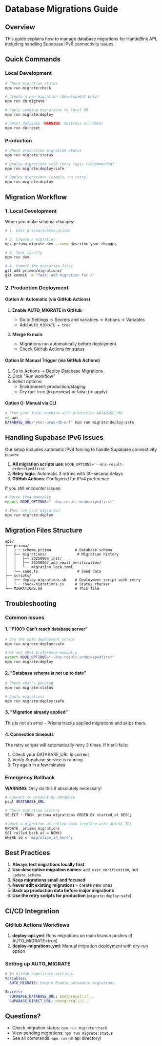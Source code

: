 # Database Migrations Guide

## Overview

This guide explains how to manage database migrations for HantieBink API, including handling Supabase IPv6 connectivity issues.

## Quick Commands

### Local Development

```bash
# Check migration status
npm run migrate:check

# Create a new migration (development only)
npm run db:migrate

# Apply pending migrations to local DB
npm run migrate:deploy

# Reset database (WARNING: destroys all data)
npm run db:reset
```

### Production

```bash
# Check production migration status
npm run migrate:status

# Deploy migrations with retry logic (recommended)
npm run migrate:deploy:safe

# Deploy migrations (simple, no retry)
npm run migrate:deploy
```

## Migration Workflow

### 1. Local Development

When you make schema changes:

```bash
# 1. Edit prisma/schema.prisma

# 2. Create a migration
npx prisma migrate dev --name describe_your_changes

# 3. Test locally
npm run dev

# 4. Commit the migration files
git add prisma/migrations/
git commit -m "feat: add migration for X"
```

### 2. Production Deployment

#### Option A: Automatic (via GitHub Actions)

1. **Enable AUTO_MIGRATE in GitHub**:
   - Go to Settings → Secrets and variables → Actions → Variables
   - Add `AUTO_MIGRATE = true`

2. **Merge to main**:
   - Migrations run automatically before deployment
   - Check GitHub Actions for status

#### Option B: Manual Trigger (via GitHub Actions)

1. Go to Actions → Deploy Database Migrations
2. Click "Run workflow"
3. Select options:
   - Environment: production/staging
   - Dry run: true (to preview) or false (to apply)

#### Option C: Manual via CLI

```bash
# From your local machine with production DATABASE_URL
cd api
DATABASE_URL="your-prod-db-url" npm run migrate:deploy:safe
```

## Handling Supabase IPv6 Issues

Our setup includes automatic IPv4 forcing to handle Supabase connectivity issues:

1. **All migration scripts use**: `NODE_OPTIONS='--dns-result-order=ipv4first'`
2. **Retry logic**: Automatic 3 retries with 30-second delays
3. **GitHub Actions**: Configured for IPv4 preference

If you still encounter issues:

```bash
# Force IPv4 manually
export NODE_OPTIONS="--dns-result-order=ipv4first"

# Then run your migration
npm run migrate:deploy
```

## Migration Files Structure

```
api/
├── prisma/
│   ├── schema.prisma           # Database schema
│   ├── migrations/              # Migration history
│   │   ├── 20250906_init/
│   │   ├── 20250907_add_email_verification/
│   │   └── migration_lock.toml
│   └── seed.ts                  # Seed data
├── scripts/
│   ├── deploy-migrations.sh    # Deployment script with retry
│   └── check-migrations.js     # Status checker
└── MIGRATIONS.md               # This file
```

## Troubleshooting

### Common Issues

#### 1. "P1001: Can't reach database server"

```bash
# Use the safe deployment script
npm run migrate:deploy:safe

# Or set IPv4 preference manually
export NODE_OPTIONS="--dns-result-order=ipv4first"
npm run migrate:deploy
```

#### 2. "Database schema is not up to date"

```bash
# Check what's pending
npm run migrate:status

# Apply migrations
npm run migrate:deploy:safe
```

#### 3. "Migration already applied"

This is not an error - Prisma tracks applied migrations and skips them.

#### 4. Connection timeouts

The retry scripts will automatically retry 3 times. If it still fails:

1. Check your DATABASE_URL is correct
2. Verify Supabase service is running
3. Try again in a few minutes

### Emergency Rollback

**WARNING**: Only do this if absolutely necessary!

```bash
# Connect to production database
psql $DATABASE_URL

# Check migration history
SELECT * FROM _prisma_migrations ORDER BY started_at DESC;

# Mark a migration as rolled back (replace with actual ID)
UPDATE _prisma_migrations
SET rolled_back_at = NOW()
WHERE id = 'migration_id_here';
```

## Best Practices

1. **Always test migrations locally first**
2. **Use descriptive migration names**: `add_user_verification`, not `update_schema`
3. **Keep migrations small and focused**
4. **Never edit existing migrations** - create new ones
5. **Back up production data before major migrations**
6. **Use the retry scripts for production** (`migrate:deploy:safe`)

## CI/CD Integration

### GitHub Actions Workflows

1. **deploy-api.yml**: Runs migrations on main branch pushes (if AUTO_MIGRATE=true)
2. **deploy-migrations.yml**: Manual migration deployment with dry-run option

### Setting up AUTO_MIGRATE

```yaml
# In GitHub repository settings:
Variables:
  AUTO_MIGRATE: true # Enable automatic migrations

Secrets:
  SUPABASE_DATABASE_URL: postgresql://...
  SUPABASE_DIRECT_URL: postgresql://...
```

## Questions?

- Check migration status: `npm run migrate:check`
- View pending migrations: `npm run migrate:status`
- See all commands: `npm run` (in api directory)
